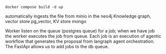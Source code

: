 ```ssh
docker compose build -d up
```
automatically ingests the file from minio in the neo4j Knowledge graph,
vector store pg_vector, KV store mongo


Worker listen on the queue (postgres queue) for a job; when we have job the worker executes the job from queue. Each job is an execution of agentic workflow that generates the proposal from langraph agent orchestration. The FastApi allows us to add jobs to the db queue.